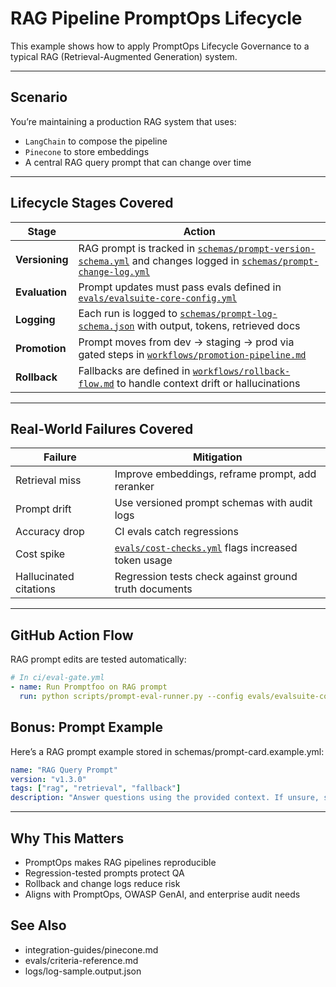 # RAG Pipeline PromptOps Lifecycle

This example shows how to apply PromptOps Lifecycle Governance to a typical RAG (Retrieval-Augmented Generation) system.

---

## Scenario

You’re maintaining a production RAG system that uses:

- `LangChain` to compose the pipeline
- `Pinecone` to store embeddings
- A central RAG query prompt that can change over time

---

## Lifecycle Stages Covered

| Stage          | Action                                                                                                                                                                                               |
| -------------- | ---------------------------------------------------------------------------------------------------------------------------------------------------------------------------------------------------- |
| **Versioning** | RAG prompt is tracked in [`schemas/prompt-version-schema.yml`](../../schemas/prompt-version-schema.yml) and changes logged in [`schemas/prompt-change-log.yml`](../../schemas/prompt-change-log.yml) |
| **Evaluation** | Prompt updates must pass evals defined in [`evals/evalsuite-core-config.yml`](../../evals/evalsuite-core-config.yml)                                                                                 |
| **Logging**    | Each run is logged to [`schemas/prompt-log-schema.json`](../../schemas/prompt-log-schema.json) with output, tokens, retrieved docs                                                                   |
| **Promotion**  | Prompt moves from dev → staging → prod via gated steps in [`workflows/promotion-pipeline.md`](../../workflows/promotion-pipeline.md)                                                                 |
| **Rollback**   | Fallbacks are defined in [`workflows/rollback-flow.md`](../../workflows/rollback-flow.md) to handle context drift or hallucinations                                                                  |

---

## Real-World Failures Covered

| Failure                | Mitigation                                                                         |
| ---------------------- | ---------------------------------------------------------------------------------- |
| Retrieval miss         | Improve embeddings, reframe prompt, add reranker                                   |
| Prompt drift           | Use versioned prompt schemas with audit logs                                       |
| Accuracy drop          | CI evals catch regressions                                                         |
| Cost spike             | [`evals/cost-checks.yml`](../../evals/cost-checks.yml) flags increased token usage |
| Hallucinated citations | Regression tests check against ground truth documents                              |

---

## GitHub Action Flow

RAG prompt edits are tested automatically:

```yaml
# In ci/eval-gate.yml
- name: Run Promptfoo on RAG prompt
  run: python scripts/prompt-eval-runner.py --config evals/evalsuite-core-config.yml
```

## Bonus: Prompt Example

Here’s a RAG prompt example stored in schemas/prompt-card.example.yml:

```yaml
name: "RAG Query Prompt"
version: "v1.3.0"
tags: ["rag", "retrieval", "fallback"]
description: "Answer questions using the provided context. If unsure, say 'Not enough information.'"
```

---

## Why This Matters

- PromptOps makes RAG pipelines reproducible
- Regression-tested prompts protect QA
- Rollback and change logs reduce risk
- Aligns with PromptOps, OWASP GenAI, and enterprise audit needs

## See Also

- integration-guides/pinecone.md
- evals/criteria-reference.md
- logs/log-sample.output.json
